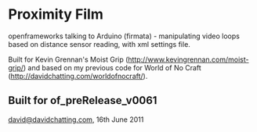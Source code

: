 Proximity Film
=============

openframeworks talking to Arduino (firmata) - manipulating video loops based on distance
sensor reading, with xml settings file.

Built for Kevin Grennan's Moist Grip
(http://www.kevingrennan.com/moist-grip/) and based on my previous code
for World of No Craft (http://davidchatting.com/worldofnocraft/).

Built for of_preRelease_v0061
-
david@davidchatting.com, 16th June 2011
